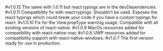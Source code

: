 #v1.0.12
The same with 1.0.11 but react typings are in the devDependencies.
#v1.0.11
Compatibility fix with react typings.
Shouldn't be used. Exposes the react typings which could break your code if you have a custom typings for react.
#v1.0.10
Fix for the View.propType warning usage. Compatible with all existing versions of react-native.
#v1.0.9
MacOs resources added for compatibility with react-native-mac
#v1.0.8
UWP resources added for compatibility support with react-native-windows.
#v1.0.7
The first version ready for use in production.

